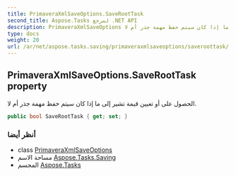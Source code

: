 ```yaml
---
title: PrimaveraXmlSaveOptions.SaveRootTask
second_title: Aspose.Tasks لمرجع .NET API
description: PrimaveraXmlSaveOptions ملكية. الحصول على أو تعيين قيمة تشير إلى ما إذا كان سيتم حفظ مهمة جذر أم لا.
type: docs
weight: 20
url: /ar/net/aspose.tasks.saving/primaveraxmlsaveoptions/saveroottask/
---
```

## PrimaveraXmlSaveOptions.SaveRootTask property

الحصول على أو تعيين قيمة تشير إلى ما إذا كان سيتم حفظ مهمة جذر أم لا.

```csharp
public bool SaveRootTask { get; set; }
```

### أنظر أيضا

* class [PrimaveraXmlSaveOptions](../)
* مساحة الاسم [Aspose.Tasks.Saving](../../primaveraxmlsaveoptions/)
* المجسم [Aspose.Tasks](../../../)


